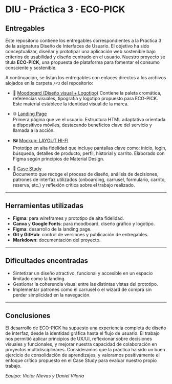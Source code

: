# DIU - Práctica 3 · ECO-PICK

## Entregables

Este repositorio contiene los entregables correspondientes a la Práctica 3 de la asignatura Diseño de Interfaces de Usuario. El objetivo ha sido conceptualizar,
diseñar y prototipar una aplicación web sostenible bajo criterios de usabilidad y diseño centrado en el usuario. Nuestro proyecto se titula **ECO-PICK**,
una propuesta de plataforma para fomentar el consumo consciente y sostenible.

A continuación, se listan los entregables con enlaces directos a los archivos alojados en la carpeta `/P3` del repositorio:

- 🎨 [Moodboard (Diseño visual + Logotipo)](https://github.com/VictorNievas/UX_CaseStudy/blob/master/P3/Moodboard%20EcoPick%20.pdf)
  Contiene la paleta cromática, referencias visuales, tipografía y logotipo propuesto para ECO-PICK. Este material establece la identidad visual de la marca.

- 🌐 [Landing Page](https://github.com/VictorNievas/UX_CaseStudy/blob/master/P3/Moodboard%20EcoPick%20.pdf)  
  Primera página que ve el usuario. Estructura HTML adaptativa orientada a dispositivos móviles, destacando beneficios clave del servicio y llamada a la acción.

- 🖼️ [Mockup: LAYOUT HI-FI](https://github.com/VictorNievas/UX_CaseStudy/blob/master/P3/Layout%20%2B%20Simulacion%20-%20VNDV.pdf)  
  Prototipo en alta fidelidad que incluye pantallas clave como: inicio, login, búsqueda, detalles de producto, perfil, historial y carrito.
  Elaborado con Figma según principios de Material Design.

- 📄 [Case Study](https://github.com/VictorNievas/UX_CaseStudy/blob/master/README.md)  
  Documento que recoge el proceso de diseño, análisis de decisiones, patrones de interfaz utilizados (onboarding, carrusel, formulario, carrito, reserva, etc.)
  y reflexión crítica sobre el trabajo realizado.

---

## Herramientas utilizadas

- **Figma**: para wireframes y prototipo de alta fidelidad.
- **Canva** y **Google Fonts**: para moodboard, diseño gráfico y logotipo.
- **Figma**: desarrollo de la landing page.
- **Git y GitHub**: control de versiones y publicación de entregables.
- **Markdown**: documentación del proyecto.

---

## Dificultades encontradas

- Sintetizar un diseño atractivo, funcional y accesible en un espacio limitado como la landing.
- Gestionar la coherencia visual entre las distintas vistas del prototipo.
- Implementar patrones como el carrusel o el wizard de compra sin perder simplicidad en la navegación.

---


## Conclusiones

El desarrollo de ECO-PICK ha supuesto una experiencia completa de diseño de interfaz, desde la identidad gráfica hasta el flujo de usuario. 
El trabajo nos permitió aplicar principios de UX/UI, reflexionar sobre decisiones visuales y funcionales, y mejorar nuestra capacidad de colaboración en proyectos multidisciplinares.
Consideramos que la práctica ha sido un buen ejercicio de consolidación de aprendizajes, y valoramos positivamente el enfoque crítico propuesto en el Case Study para evaluar nuestro propio trabajo.

_Equipo: Víctor Nievas y Daniel Viloria_
